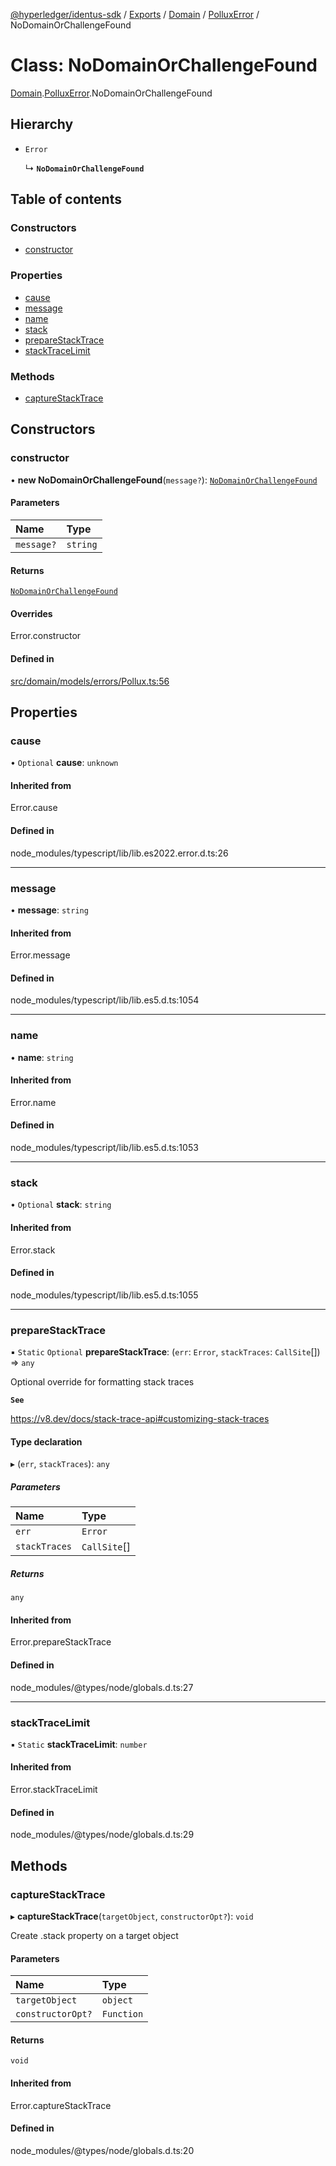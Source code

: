 [@hyperledger/identus-sdk](../README.md) / [Exports](../modules.md) / [Domain](../modules/Domain.md) / [PolluxError](../modules/Domain.PolluxError.md) / NoDomainOrChallengeFound

# Class: NoDomainOrChallengeFound

[Domain](../modules/Domain.md).[PolluxError](../modules/Domain.PolluxError.md).NoDomainOrChallengeFound

## Hierarchy

- `Error`

  ↳ **`NoDomainOrChallengeFound`**

## Table of contents

### Constructors

- [constructor](Domain.PolluxError.NoDomainOrChallengeFound.md#constructor)

### Properties

- [cause](Domain.PolluxError.NoDomainOrChallengeFound.md#cause)
- [message](Domain.PolluxError.NoDomainOrChallengeFound.md#message)
- [name](Domain.PolluxError.NoDomainOrChallengeFound.md#name)
- [stack](Domain.PolluxError.NoDomainOrChallengeFound.md#stack)
- [prepareStackTrace](Domain.PolluxError.NoDomainOrChallengeFound.md#preparestacktrace)
- [stackTraceLimit](Domain.PolluxError.NoDomainOrChallengeFound.md#stacktracelimit)

### Methods

- [captureStackTrace](Domain.PolluxError.NoDomainOrChallengeFound.md#capturestacktrace)

## Constructors

### constructor

• **new NoDomainOrChallengeFound**(`message?`): [`NoDomainOrChallengeFound`](Domain.PolluxError.NoDomainOrChallengeFound.md)

#### Parameters

| Name | Type |
| :------ | :------ |
| `message?` | `string` |

#### Returns

[`NoDomainOrChallengeFound`](Domain.PolluxError.NoDomainOrChallengeFound.md)

#### Overrides

Error.constructor

#### Defined in

[src/domain/models/errors/Pollux.ts:56](https://github.com/hyperledger-identus/sdk-ts/blob/d44afc3403bdd5cf86219cd263be20ea744f4706/src/domain/models/errors/Pollux.ts#L56)

## Properties

### cause

• `Optional` **cause**: `unknown`

#### Inherited from

Error.cause

#### Defined in

node_modules/typescript/lib/lib.es2022.error.d.ts:26

___

### message

• **message**: `string`

#### Inherited from

Error.message

#### Defined in

node_modules/typescript/lib/lib.es5.d.ts:1054

___

### name

• **name**: `string`

#### Inherited from

Error.name

#### Defined in

node_modules/typescript/lib/lib.es5.d.ts:1053

___

### stack

• `Optional` **stack**: `string`

#### Inherited from

Error.stack

#### Defined in

node_modules/typescript/lib/lib.es5.d.ts:1055

___

### prepareStackTrace

▪ `Static` `Optional` **prepareStackTrace**: (`err`: `Error`, `stackTraces`: `CallSite`[]) => `any`

Optional override for formatting stack traces

**`See`**

https://v8.dev/docs/stack-trace-api#customizing-stack-traces

#### Type declaration

▸ (`err`, `stackTraces`): `any`

##### Parameters

| Name | Type |
| :------ | :------ |
| `err` | `Error` |
| `stackTraces` | `CallSite`[] |

##### Returns

`any`

#### Inherited from

Error.prepareStackTrace

#### Defined in

node_modules/@types/node/globals.d.ts:27

___

### stackTraceLimit

▪ `Static` **stackTraceLimit**: `number`

#### Inherited from

Error.stackTraceLimit

#### Defined in

node_modules/@types/node/globals.d.ts:29

## Methods

### captureStackTrace

▸ **captureStackTrace**(`targetObject`, `constructorOpt?`): `void`

Create .stack property on a target object

#### Parameters

| Name | Type |
| :------ | :------ |
| `targetObject` | `object` |
| `constructorOpt?` | `Function` |

#### Returns

`void`

#### Inherited from

Error.captureStackTrace

#### Defined in

node_modules/@types/node/globals.d.ts:20
